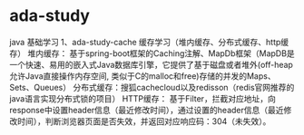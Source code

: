 # ada-study
java 基础学习
1、ada-study-cache 缓存学习（堆内缓存、分布式缓存、http缓存）
  堆内缓存：  基于spring-boot框架的Caching注解、MapDb框架（MapDB是一个快速、易用的嵌入式Java数据库引擎，它提供了基于磁盘或者堆外(off-heap允许Java直接操作内存空间, 类似于C的malloc和free)存储的并发的Maps、Sets、Queues）
  分布式缓存：搜狐cachecloud以及redisson（redis官网推荐的java语言实现分布式锁的项目）
  HTTP缓存：  基于Filter，拦截对应地址，向response中设置header信息（最近修改时间），通过设置的header信息（最近修改时间），判断浏览器页面是否失效，并返回对应响应码：304（未失效）。
  
